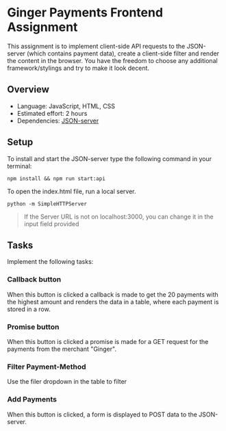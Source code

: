 # Ginger Payments Frontend Assignment

This assignment is to implement client-side API requests to the JSON-server (which contains payment data), create a client-side filter and render the
 content in the browser. You have the freedom to choose any additional framework/stylings and try to make it look decent. 
 
 ## Overview
 
 - Language: JavaScript, HTML, CSS
 - Estimated effort: 2 hours
 - Dependencies: [JSON-server](https://www.npmjs.com/package/json-server)

 ## Setup
 
 To install and start the JSON-server type the following command in your terminal:
 
 ```
 npm install && npm run start:api
 ``` 

 To open the index.html file, run a local server.
 ```
 python -m SimpleHTTPServer
 ```
> If the Server URL is not on localhost:3000, you can change it in the input field provided
 
 ## Tasks
 
 Implement the following tasks:
 
 ### Callback button
 
 When this button is clicked a callback is made to get the 20 payments with the highest amount and renders the data in a table, where each payment is stored in a row. 
 
 ### Promise button
 
 When this button is clicked a promise is made for a GET request for the payments from the merchant "Ginger".
 
 ### Filter Payment-Method
 
Use the filer dropdown in the table to filter 

 ### Add Payments 
 When this button is clicked, a form is displayed to POST data to the JSON-server.

